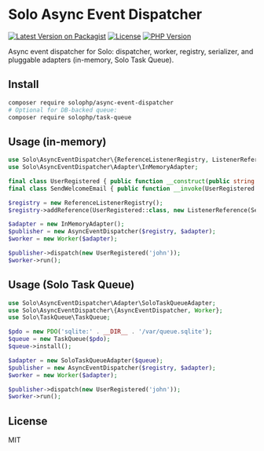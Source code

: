 # Solo Async Event Dispatcher

[![Latest Version on Packagist](https://img.shields.io/packagist/v/solophp/async-event-dispatcher.svg?style=flat-square)](https://packagist.org/packages/solophp/async-event-dispatcher)
[![License](https://img.shields.io/github/license/solophp/async-event-dispatcher.svg?style=flat-square)](LICENSE)
[![PHP Version](https://img.shields.io/packagist/php-v/solophp/async-event-dispatcher.svg?style=flat-square)](https://packagist.org/packages/solophp/async-event-dispatcher)

Async event dispatcher for Solo: dispatcher, worker, registry, serializer, and pluggable adapters (in-memory, Solo Task Queue).

## Install

```bash
composer require solophp/async-event-dispatcher
# Optional for DB-backed queue:
composer require solophp/task-queue
```

## Usage (in-memory)

```php
use Solo\AsyncEventDispatcher\{ReferenceListenerRegistry, ListenerReference, AsyncEventDispatcher, Worker};
use Solo\AsyncEventDispatcher\Adapter\InMemoryAdapter;

final class UserRegistered { public function __construct(public string $username) {} }
final class SendWelcomeEmail { public function __invoke(UserRegistered $e): void { echo "sent:" . $e->username . "\n"; } }

$registry = new ReferenceListenerRegistry();
$registry->addReference(UserRegistered::class, new ListenerReference(SendWelcomeEmail::class));

$adapter = new InMemoryAdapter();
$publisher = new AsyncEventDispatcher($registry, $adapter);
$worker = new Worker($adapter);

$publisher->dispatch(new UserRegistered('john'));
$worker->run();
```

## Usage (Solo Task Queue)

```php
use Solo\AsyncEventDispatcher\Adapter\SoloTaskQueueAdapter;
use Solo\AsyncEventDispatcher\{AsyncEventDispatcher, Worker};
use Solo\TaskQueue\TaskQueue;

$pdo = new PDO('sqlite:' . __DIR__ . '/var/queue.sqlite');
$queue = new TaskQueue($pdo);
$queue->install();

$adapter = new SoloTaskQueueAdapter($queue);
$publisher = new AsyncEventDispatcher($registry, $adapter);
$worker = new Worker($adapter);

$publisher->dispatch(new UserRegistered('john'));
$worker->run();
```

## License

MIT


